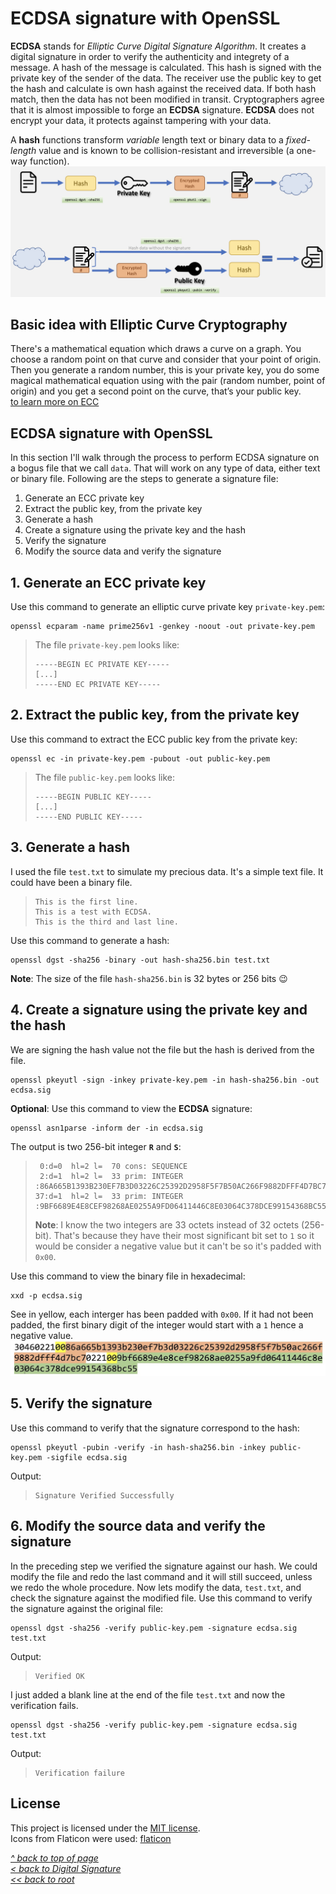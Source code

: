 # ECDSA signature with OpenSSL
**ECDSA** stands for *Elliptic Curve Digital Signature Algorithm*. It creates a digital signature in order to verify the authenticity and integrety of a message. A hash of the message is calculated. This hash is signed with the private key of the sender of the data.  The receiver use the public key to get the hash and calculate is own hash against the received data. If both hash match, then the data has not been modified in transit. Cryptographers agree that it is almost impossible to forge an **ECDSA** signature. **ECDSA** does not encrypt your data, it protects against tampering with your data.  

A **hash** functions transform *variable* length text or binary data to a *fixed-length* value and is known to be collision-resistant and irreversible (a one-way function).
![Alt text](/images/ecdsa.jpg "ECDSA signature")
## Basic idea with Elliptic Curve Cryptography
There's a mathematical equation which draws a curve on a graph. You choose a random point on that curve and consider that your point of origin. Then you generate a random number, this is your private key, you do some magical mathematical equation using with the pair (random number, point of origin) and you get a second point on the curve, that’s your public key.  
[to learn more on ECC](https://www.instructables.com/Understanding-how-ECDSA-protects-your-data/)
## ECDSA signature with OpenSSL
In this section I'll walk through the process to perform ECDSA signature on a bogus file that we call `data`. That will work on any type of data, either text or binary file. Following are the steps to generate a signature file:  
1. Generate an ECC private key
2. Extract the public key, from the private key
3. Generate a hash
4. Create a signature using the private key and the hash
5. Verify the signature
6. Modify the source data and verify the signature  
## 1. Generate an ECC private key
Use this command to generate an elliptic curve private key `private-key.pem`:
```shell
openssl ecparam -name prime256v1 -genkey -noout -out private-key.pem
```
>The file `private-key.pem` looks like:
>```
>-----BEGIN EC PRIVATE KEY-----
> [...]
>-----END EC PRIVATE KEY-----
>```
## 2. Extract the public key, from the private key
Use this command to extract the ECC public key from the private key:
```shell
openssl ec -in private-key.pem -pubout -out public-key.pem
```
>The file `public-key.pem` looks like:
>```
>-----BEGIN PUBLIC KEY-----
> [...]
>-----END PUBLIC KEY-----
>```
## 3. Generate a hash
I used the file `test.txt` to simulate my precious data. It's a simple text file. It could have been a binary file.
>```
>This is the first line.
>This is a test with ECDSA.
>This is the third and last line.
>```
Use this command to generate a hash:
```shell
openssl dgst -sha256 -binary -out hash-sha256.bin test.txt
```
**Note**: The size of the file `hash-sha256.bin` is 32 bytes or 256 bits 😉
## 4. Create a signature using the private key and the hash
We are signing the hash value not the file but the hash is derived from the file.
```shell
openssl pkeyutl -sign -inkey private-key.pem -in hash-sha256.bin -out ecdsa.sig
```
**Optional**: Use this command to view the **ECDSA** signature:
```shell
openssl asn1parse -inform der -in ecdsa.sig
```
The output is two 256-bit integer **`R`** and **`S`**:
>```
>  0:d=0  hl=2 l=  70 cons: SEQUENCE          
>  2:d=1  hl=2 l=  33 prim: INTEGER     :86A665B1393B230EF7B3D03226C25392D2958F5F7B50AC266F9882DFFF4D7BC7
>37:d=1  hl=2 l=  33 prim: INTEGER     :9BF6689E4E8CEF98268AE0255A9FD06411446C8E03064C378DCE99154368BC55
>```
>**Note**: I know the two integers are 33 octets instead of 32 octets (256-bit). That's because they have their most significant bit set to `1` so it would be consider a negative value but it can't be so it's padded with `0x00`.

Use this command to view the binary file in hexadecimal:
```shell
xxd -p ecdsa.sig
```
See in yellow, each interger has been padded with `0x00`. If it had not been padded, the first binary digit of the integer would start with a  `1` hence a negative value.
![Alt text](/images/padded-octet.jpg "Padded Octet")
## 5. Verify the signature
Use this command to verify that the signature correspond to the hash:
```shell
openssl pkeyutl -pubin -verify -in hash-sha256.bin -inkey public-key.pem -sigfile ecdsa.sig
```
Output:
>```
>Signature Verified Successfully
>```
## 6. Modify the source data and verify the signature
In the preceding step we verified the signature against our hash. We could modify the file and redo the last command and it will still succeed, unless we redo the whole procedure. Now lets modify the data, `test.txt`, and check the signature against the modified file.
Use this command to verify the signature against the original file:
```shell
openssl dgst -sha256 -verify public-key.pem -signature ecdsa.sig test.txt
```
Output:
>```
>Verified OK
>```
I just added a blank line at the end of the file `test.txt` and now the verification fails.
```shell
openssl dgst -sha256 -verify public-key.pem -signature ecdsa.sig test.txt
```
Output:
>```
>Verification failure
>```
## License
This project is licensed under the [MIT license](/LICENSE).  
Icons from Flaticon were used: [flaticon](https://www.flaticon.com/free-icons/document)

[_^ back to top of page_](#ECDSA-signature-with-OpenSSL)  
[_< back to Digital Signature_](README.md)  
[_<< back to root_](../../../)
